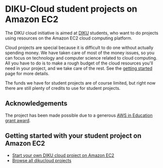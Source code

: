 # DIKU-Cloud student projects on Amazon EC2

The DIKU cloud initiative is aimed at [DIKU](http://www.diku.dk/) students, who want to do projects using resources on the Amazon EC2 cloud computing platform. 

Cloud projects are special because it is difficult to do one without actually spending money. We have taken care of most of the money issues, so you can focus on technology and computer science related to cloud computing. All you have to do is to make a rough budget of the cloud resources you'll need in your project, and we take care of the rest. See the [getting started](https://github.com/dikucloud/getting-started-dikucloud-ec2/blob/master/start.md) page for more details. 

The funds we have for student projects are of course limited, but right now there are still plenty of credits to use for student projects.

## Acknowledgements

The project has been made possible due to a generous [AWS in Education grant award](http://aws.amazon.com/education/).

## Getting started with your student project on Amazon EC2

* [Start your own DIKU cloud project on Amazon EC2](https://github.com/dikucloud/getting-started-dikucloud-ec2/blob/master/start.md)
* [Browse all dikucloud projects](https://github.com/dikucloud)